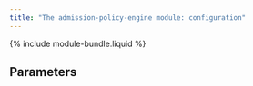 ```yaml
---
title: "The admission-policy-engine module: configuration"
---
```


{% include module-bundle.liquid %}

## Parameters

<!-- SCHEMA -->
